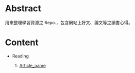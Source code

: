 # Abstract 

用來整理學習資源之 Repo.，包含網站上好文、論文等之讀書心得。

# Content

- Reading
    
    1. [Article_name](Artical_url)

